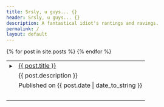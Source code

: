 ```yaml
---
title: Srsly, u guys... {}
header: Srsly, u guys... {}
description: A fantastical idiot's rantings and ravings.
permalink: /
layout: default
---
```

<table class="index">
{% for post in site.posts %}
  <tr><td><span class="arrow">▸</span></td><td><a href="{{ post.url }}">{{ post.title }}</a></td></tr>
  <tr><td></td><td class="post-description">{{ post.description }}</td></tr>
  <tr><td></td><td class="date">Published on {{ post.date | date_to_string }}</td></tr>
  <tr><td>&nbsp;</td></tr>
{% endfor %}
</table>

<a rel="me" href="https://psynergy.io/@thewismit"></a>
